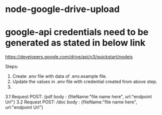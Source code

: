 # node-google-drive-upload

# google-api credentials need to be generated as stated in below link
https://developers.google.com/drive/api/v3/quickstart/nodejs

Steps:
1. Create .env file with data of .env.example file.
2. Update the values in .env file with credential created from above step.
3. 
3.1 Request POST: /pdf  body : {fileName:"file name here", url:"endpoint Url"}
3.2 Request POST: /doc  body : {fileName:"file name here", url:"endpoint Url"}
